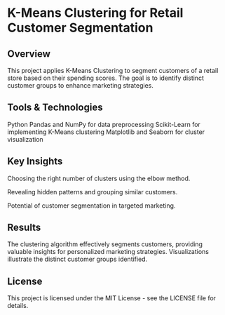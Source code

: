 # K-Means Clustering for Retail Customer Segmentation
## Overview
This project applies K-Means Clustering to segment customers of a retail store based on their spending scores. The goal is to identify distinct customer groups to enhance marketing strategies.

## Tools & Technologies
Python
Pandas and NumPy for data preprocessing
Scikit-Learn for implementing K-Means clustering
Matplotlib and Seaborn for cluster visualization

## Key Insights
Choosing the right number of clusters using the elbow method.

Revealing hidden patterns and grouping similar customers.

Potential of customer segmentation in targeted marketing.

## Results
The clustering algorithm effectively segments customers, providing valuable insights for personalized marketing strategies. Visualizations illustrate the distinct customer groups identified.

## License
This project is licensed under the MIT License - see the LICENSE file for details.
